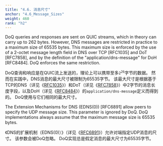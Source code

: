 ```yaml
---
title: "4.6. 消息尺寸"
anchor: "4.6_Message_Sizes"
weight: 460
rank: "h2"
---
```


DoQ queries and responses are sent on QUIC streams, which in theory can carry up to 262 bytes. However, DNS messages are restricted in practice to a maximum size of 65535 bytes. This maximum size is enforced by the use of a 2-octet message length field in DNS over TCP [RFC1035] and DoT [RFC7858], and by the definition of the "application/dns-message" for DoH [RFC8484]. DoQ enforces the same restriction.

DoQ查询和响应是在QUIC流上发送的，理论上可以携带至多<code>2<sup>26</sup></code>字节的数据。
然而在实践中，DNS消息的最大尺寸被限制为65535字节。
该最大尺寸是根据基于TCP的DNS（详见《[RFC1035]()》）和DoT（详见《[RFC7858]()》）中2字节的消息长度字段，以及DoH（详见《[RFC8484]()》）的`application/dns-message`定义而得到的。
DoQ使用与它们相同的最大尺寸。

The Extension Mechanisms for DNS (EDNS(0)) [RFC6891] allow peers to specify the UDP message size. This parameter is ignored by DoQ. DoQ implementations always assume that the maximum message size is 65535 bytes.

《DNS的扩展机制（EDNS(0)）》（详见《[RFC6891]()》）允许对端指定UDP消息的尺寸。
该参数会被DoQ忽略。
DoQ实现总是假定消息的最大尺寸为65535字节。
